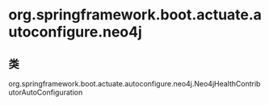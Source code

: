 # org.springframework.boot.actuate.autoconfigure.neo4j

## 类

org.springframework.boot.actuate.autoconfigure.neo4j.Neo4jHealthContributorAutoConfiguration




